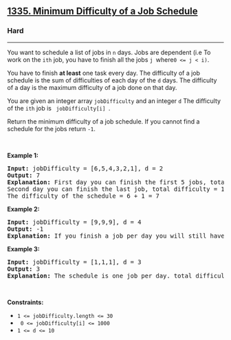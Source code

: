<h2><a href="https://leetcode.com/problems/minimum-difficulty-of-a-job-schedule/">1335. Minimum Difficulty of a Job Schedule</a></h2><h3>Hard</h3><hr><div><p>You want to schedule a list of jobs in <code>n</code> days. Jobs are dependent (i.e To work on the <code>ith</code> job, you have to finish all the jobs <code>j </code>where<code>0 <= j < i)</code>.</p>

<p>You have to finish <b>at least</b> one task every day. The difficulty of a job schedule is the sum of difficulties of each day of the <code>d</code> days. The difficulty of a day is the maximum difficulty of a job done on that day. </p>

<p>You are given an integer array <code>jobDifficulty</code> and an integer <code>d</code> The difficulty of the <code>ith</code> job is <code> jobDifficulty[i] </code>.</p>

<p>Return the minimum difficulty of a job schedule. If you cannot find a schedule for the jobs return <code>-1</code>.</p>


<p>&nbsp;</p>
<p><strong class="example">Example 1:</strong></p>
<pre><strong>Input:</strong> jobDifficulty = [6,5,4,3,2,1], d = 2
<strong>Output:</strong> 7
<strong>Explanation:</strong> First day you can finish the first 5 jobs, total difficulty = 6.
Second day you can finish the last job, total difficulty = 1.
The difficulty of the schedule = 6 + 1 = 7
</pre><p><strong class="example">Example 2:</strong></p>
<pre><strong>Input:</strong> jobDifficulty = [9,9,9], d = 4
<strong>Output:</strong> -1
<strong>Explanation:</strong> If you finish a job per day you will still have a free day. you cannot find a schedule for the given jobs.
</pre><p><strong class="example">Example 3:</strong></p>
<pre><strong>Input:</strong> jobDifficulty = [1,1,1], d = 3
<strong>Output:</strong> 3
<strong>Explanation:</strong> The schedule is one job per day. total difficulty will be 3.
</pre>
<p>&nbsp;</p>
<p><strong>Constraints:</strong></p>

<ul>
	<li><code>1 <= jobDifficulty.length <= 30</code></li>
  <li><code> 0 <= jobDifficulty[i] <= 1000 </code></li>
  <li><code>1 <= d <= 10</code></li>      	
</ul>
</div>